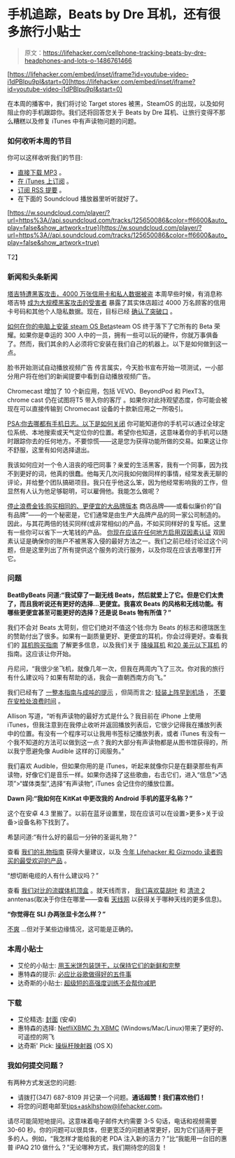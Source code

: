 # 手机追踪，Beats by Dre 耳机，还有很多旅行小贴士

> 原文：<https://lifehacker.com/cellphone-tracking-beats-by-dre-headphones-and-lots-o-1486761466>

 [https://lifehacker.com/embed/inset/iframe?id=youtube-video-i1dPBlpu9pI&start=0](https://lifehacker.com/embed/inset/iframe?id=youtube-video-i1dPBlpu9pI&start=0) 

在本周的播客中，我们将讨论 Target stores 被黑，SteamOS 的出现，以及如何阻止你的手机跟踪你。我们还将回答您关于 Beats by Dre 耳机、让旅行变得不那么糟糕以及修复 iTunes 中有声读物问题的问题。



### 如何收听本周的节目

你可以这样收听我们的节目:

*   [直接下载 MP3](https://soundcloud.com/lifehacker/cellphone-tracking-beats-by-dre/download) 。
*   [在 iTunes 上订阅](http://itunes.apple.com/us/podcast/lifehacker-audio-only-mp3/id508117781) 。
*   [订阅 RSS 提要](http://feeds.soundcloud.com/users/13359686-lifehacker/tracks) 。
*   在下面的 Soundcloud 播放器里听听就好了。

[https://w.soundcloud.com/player/?url=https%3A//api.soundcloud.com/tracks/125650086&color=ff6600&auto_play=false&show_artwork=true](https://w.soundcloud.com/player/?url=https%3A//api.soundcloud.com/tracks/125650086&color=ff6600&auto_play=false&show_artwork=true)

T2】

### 新闻和头条新闻

[塔吉特遭黑客攻击，4000 万张信用卡和私人数据被盗](https://lifehacker.com/target-hacked-credit-cards-and-private-data-for-40-mil-1486402421) 本周早些时候，有消息称塔吉特 [成为大规模黑客攻击的受害者](http://bits.blogs.nytimes.com/2013/12/18/target-looking-into-security-breach/?hp&_r=0) 暴露了其实体店超过 4000 万名顾客的信用卡号码和其他个人隐私数据。现在，目标已经 [确认了突破口](http://www.usatoday.com/story/news/nation/2013/12/18/secret-service-target-data-breach/4119337/) 。

[如何在你的电脑上安装 steam OS Beta](https://lifehacker.com/how-to-install-steamos-on-your-computer-1484150623)steam OS 终于落下了它所有的 Beta 荣耀。如果你是幸运的 300 人中的一员，拥有一些可以玩的硬件，你就万事俱备了。然而，我们其余的人必须将它安装在我们自己的机器上。以下是如何做到这一点。

脸书开始测试自动播放视频广告 传言属实，今天脸书宣布开始一项测试，一小部分用户将在他们的新闻提要中看到自动播放视频广告。

Chromecast 增加了 10 个新应用，包括 VEVO、BeyondPod 和 PlexT3。chrome cast 仍在试图将T5 带入你的客厅 。如果你对此持观望态度，你可能会被现在可以直接传输到 Chromecast 设备的十款新应用之一所吸引。

[PSA:你去哪都有手机日志。以下是如何关闭](http://lifehacker.com/psa-your-phone-logs-everywhere-you-go-heres-how-to-t-1486085759) 你可能知道你的手机可以通过全球定位系统、本地搜索或天气定位你的位置。希望你也知道，这意味着你的手机可以随时跟踪你去的任何地方。不要惊慌——这是您为获得功能所做的交易。如果这让你不舒服，这里有如何选择退出。

我该如何应对一个令人沮丧的哑巴同事？亲爱的生活黑客，我有一个同事，因为找不到更好的词，他真的很蠢。他每天几次问我如何做同样的事情，经常发表无聊的评论，并给整个团队搞砸项目。我只在乎他这么笨，因为他经常影响我的工作，但显然有人认为他足够聪明，可以雇佣他。我能怎么做呢？

[停止浪费金钱:购买相同的、更便宜的大品牌版本](http://lifehacker.com/stop-wasting-money-buy-the-identical-cheaper-versions-1481925774) 商店品牌——或看似廉价的“自有品牌”——的一个秘密是，它们通常是由生产大品牌产品的同一家公司制造的。因此，与其花两倍的钱买同样(或非常相似)的产品，不如买同样好的复写纸。这里有一些你可以省下一大笔钱的产品。 [你现在应该在任何地方启用双因素认证](https://lifehacker.com/heres-everywhere-you-should-enable-two-factor-authentic-5938565) 双因素认证是确保你的账户不被黑客入侵的最好方法之一。我们之前已经讨论过这个问题，但是这里列出了所有提供这个服务的流行服务，以及你现在应该去哪里打开它。

### 问题

**BeatByBeats 问道:“我试穿了一副无线 Beats，然后就爱上了它。但是它们太贵了，而且我听说还有更好的选择...更便宜。我喜欢 Beats 的风格和无线功能。有哪些更便宜甚至可能更好的选择？还是说 Beats 物有所值？”**

我们不会对 Beats 太苛刻，但它们绝对不值这个钱:你为 Beats 的标志和德瑞医生的赞助付出了很多。如果有一副质量更好、更便宜的耳机，你会过得更好。查看我们的 [耳机购买指南](https://lifehacker.com/how-to-choose-the-perfect-pair-of-headphones-5800772) 了解更多信息，以及我们关于 [降噪耳机](http://lifehacker.com/how-do-i-choose-the-best-noise-cancelling-headphones-511026873) 和[20 美元以下耳机](http://lifehacker.com/the-best-headphones-you-can-buy-under-20-1480550409) 的指南。这应该让你开始。

丹尼问，“我很少坐飞机，就像几年一次，但我在两周内飞了三次。你对我的旅行有什么建议吗？如果有帮助的话，我会一直朝西南方向飞。”

我们已经有了 [一整本指南与成吨的提示](https://lifehacker.com/how-to-ensure-your-next-flight-doesnt-suck-995109244) ，但简而言之: [轻装上阵](http://lifehacker.com/how-to-fit-two-weeks-worth-of-luggage-under-the-airplan-5990659)[早到机场](http://lifehacker.com/how-to-make-the-airport-less-crappy-and-more-fun-1463588427) ， [不要在安检处浪费时间](http://lifehacker.com/get-through-the-airport-in-record-time-with-this-checkl-5861949) 。

Allison 写道，“听有声读物的最好方式是什么？我目前在 iPhone 上使用 iTunes，但我注意到在我停止收听并返回播放列表后，它很少记得我在播放列表中的位置。有没有一个程序可以让我用书签标记播放列表，或者 iTunes 有没有一个我不知道的方法可以做到这一点？我的大部分有声读物都是从图书馆获得的，所以我宁愿避免像 Audible 这样的订阅服务。”

我们喜欢 Audible，但如果你用的是 iTunes，听起来就像你只是在翻录那些有声读物，好像它们是音乐一样。如果你选择了这些歌曲，右击它们，进入“信息”>“选项”>“媒体类型”,选择“有声读物”, iTunes 会记住你的播放位置。

**Dawn 问:“我如何在 KitKat 中更改我的 Android 手机的蓝牙名称？”**

这个在安卓 4.3 里搬了。以前在蓝牙设置里，现在应该可以在设置>更多>关于设备>设备名称下找到了。

希瑟问道:“有什么好的最后一分钟的圣诞礼物？”

查看 [我们的礼物指南](http://lifehacker.com/tag/gift-guide-2013) 获得大量建议，以及 [今年 Lifehacker 和 Gizmodo 读者购买的最受欢迎的产品](https://theinventory.com/the-13-most-popular-products-of-2013-as-purchased-by-y-1483891738) 。

“想切断电缆的人有什么建议吗？”

查看 [我们对比的流媒体机顶盒](https://lifehacker.com/how-to-find-the-best-tv-set-top-box-and-ditch-cable-onc-5946193) 。就天线而言， [我们喜欢莫胡叶](https://lifehacker.com/the-mohu-leaf-is-a-paper-thin-hd-antenna-that-s-perfect-5891870) 和 [清流 2](http://lifehacker.com/the-clearstream2-indoor-antenna-is-as-powerful-as-they-5918229) anntenas(取决于你住在哪里——查看 [天线网](http://www.antennaweb.org/) 以获得关于哪种天线的更多信息)。

**“你觉得在 SLI 办两张显卡怎么样？”**

[不爽](https://lifehacker.com/is-it-worth-it-to-run-two-graphics-cards-in-my-gaming-p-5994276) ...但对于某些边缘情况，这可能是正确的。

### 本周小贴士

*   艾伦的小贴士: [用玉米饼包装饼干，以保持它们的新鲜和完整](http://lifehacker.com/pack-cookies-with-tortillas-to-keep-them-fresh-and-unbr-1485367527)
*   惠特森的提示: [必应比谷歌做得好的五件事](http://lifehacker.com/the-best-things-bing-does-better-than-google-1483983630)
*   达奇斯的小贴士: [超级短的高强度训练不会帮你减肥](http://lifehacker.com/super-short-intense-workouts-won-39-t-help-you-lose-w-1486178724)

### 下载

*   艾伦精选: [封面](http://lifehacker.com/cover-is-a-smart-lock-screen-that-knows-and-shows-the-a-1482997448) (安卓)
*   惠特森的选择: [NetfliXBMC 为 XBMC](http://lifehacker.com/netflixbmc-brings-a-better-remote-controlled-netflix-t-1484237283) (Windows/Mac/Linux)带来了更好的、可遥控的网飞
*   达奇斯' Pick: [操纵杆映射器](http://lifehacker.com/joystick-mapper-makes-your-favorite-mac-gamepad-work-wi-1479427748) (OS X)

### 我如何提交问题？

有两种方式发送您的问题:

*   请拨打(347) 687-8109 并记录一个问题。**通话超赞！我们喜欢他们！**
*   将您的问题电邮至[tips+asklhshow@lifehacker.com](mailto:tips+asklhshow@lifehacker.com)。

请尽可能简短地提问。这意味着电子邮件大约需要 3-5 句话，电话和视频需要 30-60 秒。你的问题可以很具体，但更宽泛的问题通常更好，因为它们适用于更多的人。例如，“我怎样才能给我的老 PDA 注入新的活力？”比“我能用一台旧的惠普 iPAQ 210 做什么？”无论哪种方式，我们期待您的回复！